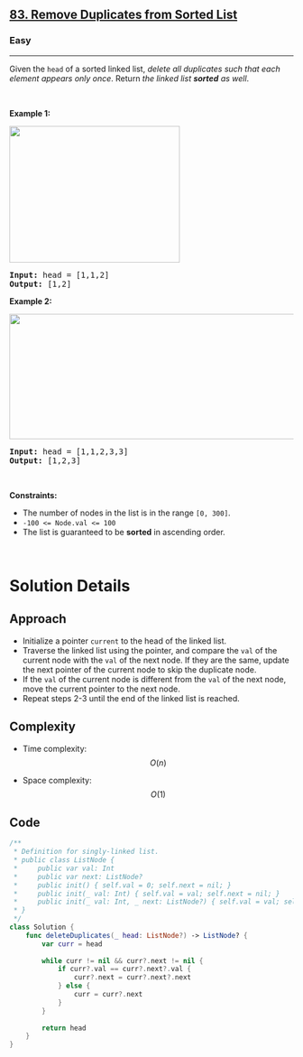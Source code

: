 <h2><a href="https://leetcode.com/problems/remove-duplicates-from-sorted-list/">83. Remove Duplicates from Sorted List</a></h2><h3>Easy</h3><hr><div><p>Given the <code>head</code> of a sorted linked list, <em>delete all duplicates such that each element appears only once</em>. Return <em>the linked list <strong>sorted</strong> as well</em>.</p>

<p>&nbsp;</p>
<p><strong class="example">Example 1:</strong></p>
<img alt="" src="https://assets.leetcode.com/uploads/2021/01/04/list1.jpg" style="width: 302px; height: 242px;">
<pre><strong>Input:</strong> head = [1,1,2]
<strong>Output:</strong> [1,2]
</pre>

<p><strong class="example">Example 2:</strong></p>
<img alt="" src="https://assets.leetcode.com/uploads/2021/01/04/list2.jpg" style="width: 542px; height: 222px;">
<pre><strong>Input:</strong> head = [1,1,2,3,3]
<strong>Output:</strong> [1,2,3]
</pre>

<p>&nbsp;</p>
<p><strong>Constraints:</strong></p>

<ul>
	<li>The number of nodes in the list is in the range <code>[0, 300]</code>.</li>
	<li><code>-100 &lt;= Node.val &lt;= 100</code></li>
	<li>The list is guaranteed to be <strong>sorted</strong> in ascending order.</li>
</ul>
</div>
</br>

# Solution Details

## Approach
- Initialize a pointer `current` to the head of the linked list.
- Traverse the linked list using the pointer, and compare the `val` of the current node with the `val` of the next node. If they are the same, update the next pointer of the current node to skip the duplicate node.
- If the `val` of the current node is different from the `val` of the next node, move the current pointer to the next node.
- Repeat steps 2-3 until the end of the linked list is reached.

## Complexity
- Time complexity:
$$O(n)$$

- Space complexity:
$$O(1)$$

## Code
```swift
/**
 * Definition for singly-linked list.
 * public class ListNode {
 *     public var val: Int
 *     public var next: ListNode?
 *     public init() { self.val = 0; self.next = nil; }
 *     public init(_ val: Int) { self.val = val; self.next = nil; }
 *     public init(_ val: Int, _ next: ListNode?) { self.val = val; self.next = next; }
 * }
 */
class Solution {
    func deleteDuplicates(_ head: ListNode?) -> ListNode? {
        var curr = head
        
        while curr != nil && curr?.next != nil {
            if curr?.val == curr?.next?.val {
                curr?.next = curr?.next?.next
            } else {
                curr = curr?.next
            }
        }
        
        return head
    }
}
```
